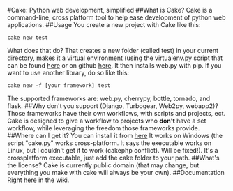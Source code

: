 #Cake: Python web development, simplified
##What is Cake?
Cake is a command-line, cross platform tool to help ease development of python web applications.
##Usage
You create a new project with Cake like this:
```
cake new test
```
What does that do? That creates a new folder (called test) in your current  directory, makes it a virtual environment (using the virtualenv.py script that can be found [here](http://pypi.python.org/pypi/virtualenv) or on github [here](https://github.com/pypa/virtualenv). It then installs web.py with pip. If you want to use another library, do so like this:
```
cake new -f [your framework] test
```
The supported frameworks are: web.py, cherrypy, bottle, tornado, and flask.
##Why don't you support (Django, Turbogear, Web2py, webapp2)?
Those frameworks have their own workflows, with scripts and projects, ect. Cake is designed to give a workflow to projects who **don't** have a set workflow, while leveraging the freedom those frameworks provide.
##Where can I get it?
You can install it from [here](https://github.com/downloads/PyScripter255/Cake/cake.zip) It works on Windows (the script "cake.py" works cross-platform. It says the executable works on Linux, but I couldn't get it to work (cakephp conflict). Will be fixed!). It's a crossplatform executable, just add the cake folder to your path.
##What's the license?
Cake is currently public domain (that may change, but everything you make with cake will always be your own).
##Documentation
Right [here](https://github.com/PyScripter255/Cake/wiki/Tutorial) in the wiki.